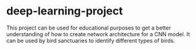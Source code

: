 # deep-learning-project

This project can be used for educational purposes to get a better understanding of how to create network architecture for a CNN model. It can be used by bird sanctuaries to identify different types of birds.
